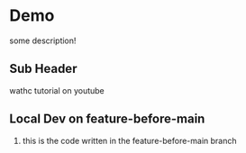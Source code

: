# Demo  

some description!

## Sub Header

wathc tutorial on youtube

## Local Dev on feature-before-main

1. this is the code written in the feature-before-main branch
